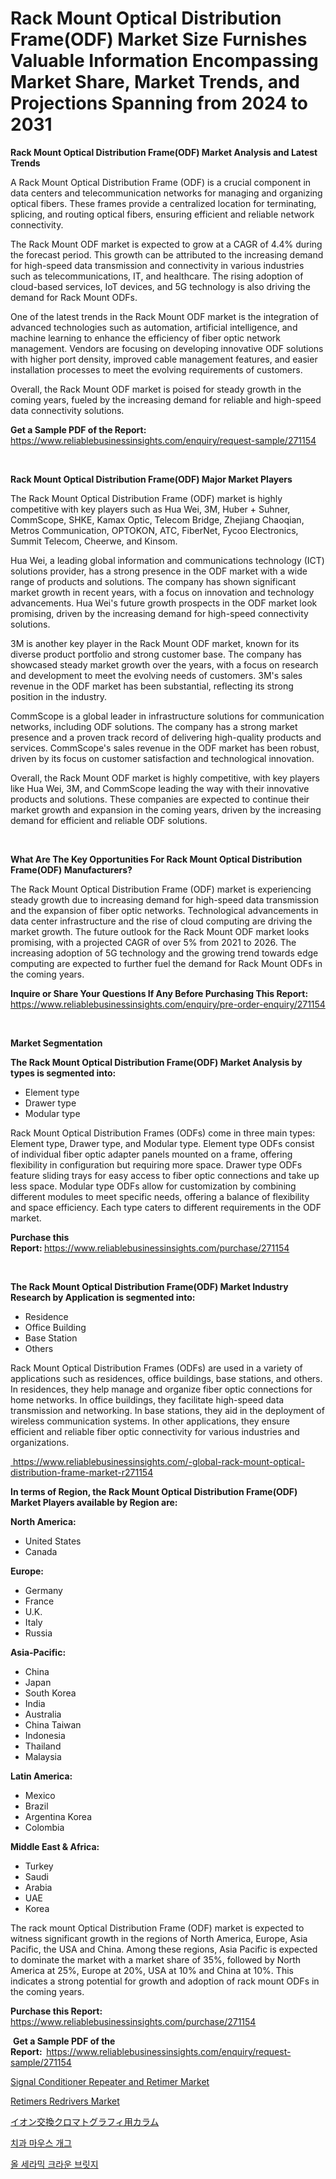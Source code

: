 <p><h1>Rack Mount Optical Distribution Frame(ODF) Market Size Furnishes Valuable Information Encompassing Market Share, Market Trends, and Projections Spanning from 2024 to 2031</h1></p><p><strong>Rack Mount Optical Distribution Frame(ODF) Market Analysis and Latest Trends</strong></p>
<p><p>A Rack Mount Optical Distribution Frame (ODF) is a crucial component in data centers and telecommunication networks for managing and organizing optical fibers. These frames provide a centralized location for terminating, splicing, and routing optical fibers, ensuring efficient and reliable network connectivity.</p><p>The Rack Mount ODF market is expected to grow at a CAGR of 4.4% during the forecast period. This growth can be attributed to the increasing demand for high-speed data transmission and connectivity in various industries such as telecommunications, IT, and healthcare. The rising adoption of cloud-based services, IoT devices, and 5G technology is also driving the demand for Rack Mount ODFs.</p><p>One of the latest trends in the Rack Mount ODF market is the integration of advanced technologies such as automation, artificial intelligence, and machine learning to enhance the efficiency of fiber optic network management. Vendors are focusing on developing innovative ODF solutions with higher port density, improved cable management features, and easier installation processes to meet the evolving requirements of customers.</p><p>Overall, the Rack Mount ODF market is poised for steady growth in the coming years, fueled by the increasing demand for reliable and high-speed data connectivity solutions.</p></p>
<p><strong>Get a Sample PDF of the Report:&nbsp;</strong> <a href="https://www.reliablebusinessinsights.com/enquiry/request-sample/271154">https://www.reliablebusinessinsights.com/enquiry/request-sample/271154</a></p>
<p>&nbsp;</p>
<p><strong>Rack Mount Optical Distribution Frame(ODF) Major Market Players</strong></p>
<p><p>The Rack Mount Optical Distribution Frame (ODF) market is highly competitive with key players such as Hua Wei, 3M, Huber + Suhner, CommScope, SHKE, Kamax Optic, Telecom Bridge, Zhejiang Chaoqian, Metros Communication, OPTOKON, ATC, FiberNet, Fycoo Electronics, Summit Telecom, Cheerwe, and Kinsom. </p><p>Hua Wei, a leading global information and communications technology (ICT) solutions provider, has a strong presence in the ODF market with a wide range of products and solutions. The company has shown significant market growth in recent years, with a focus on innovation and technology advancements. Hua Wei's future growth prospects in the ODF market look promising, driven by the increasing demand for high-speed connectivity solutions.</p><p>3M is another key player in the Rack Mount ODF market, known for its diverse product portfolio and strong customer base. The company has showcased steady market growth over the years, with a focus on research and development to meet the evolving needs of customers. 3M's sales revenue in the ODF market has been substantial, reflecting its strong position in the industry.</p><p>CommScope is a global leader in infrastructure solutions for communication networks, including ODF solutions. The company has a strong market presence and a proven track record of delivering high-quality products and services. CommScope's sales revenue in the ODF market has been robust, driven by its focus on customer satisfaction and technological innovation.</p><p>Overall, the Rack Mount ODF market is highly competitive, with key players like Hua Wei, 3M, and CommScope leading the way with their innovative products and solutions. These companies are expected to continue their market growth and expansion in the coming years, driven by the increasing demand for efficient and reliable ODF solutions.</p></p>
<p>&nbsp;</p>
<p><strong>What Are The Key Opportunities For Rack Mount Optical Distribution Frame(ODF) Manufacturers?</strong></p>
<p><p>The Rack Mount Optical Distribution Frame (ODF) market is experiencing steady growth due to increasing demand for high-speed data transmission and the expansion of fiber optic networks. Technological advancements in data center infrastructure and the rise of cloud computing are driving the market growth. The future outlook for the Rack Mount ODF market looks promising, with a projected CAGR of over 5% from 2021 to 2026. The increasing adoption of 5G technology and the growing trend towards edge computing are expected to further fuel the demand for Rack Mount ODFs in the coming years.</p></p>
<p><strong>Inquire or Share Your Questions If Any Before Purchasing This Report:</strong> <a href="https://www.reliablebusinessinsights.com/enquiry/pre-order-enquiry/271154">https://www.reliablebusinessinsights.com/enquiry/pre-order-enquiry/271154</a></p>
<p>&nbsp;</p>
<p><strong>Market Segmentation</strong></p>
<p><strong>The Rack Mount Optical Distribution Frame(ODF) Market Analysis by types is segmented into:</strong></p>
<p><ul><li>Element type</li><li>Drawer type</li><li>Modular type</li></ul></p>
<p><p>Rack Mount Optical Distribution Frames (ODFs) come in three main types: Element type, Drawer type, and Modular type. Element type ODFs consist of individual fiber optic adapter panels mounted on a frame, offering flexibility in configuration but requiring more space. Drawer type ODFs feature sliding trays for easy access to fiber optic connections and take up less space. Modular type ODFs allow for customization by combining different modules to meet specific needs, offering a balance of flexibility and space efficiency. Each type caters to different requirements in the ODF market.</p></p>
<p><strong>Purchase this Report:&nbsp;</strong><a href="https://www.reliablebusinessinsights.com/purchase/271154">https://www.reliablebusinessinsights.com/purchase/271154</a></p>
<p>&nbsp;</p>
<p><strong>The Rack Mount Optical Distribution Frame(ODF) Market Industry Research by Application is segmented into:</strong></p>
<p><ul><li>Residence</li><li>Office Building</li><li>Base Station</li><li>Others</li></ul></p>
<p><p>Rack Mount Optical Distribution Frames (ODFs) are used in a variety of applications such as residences, office buildings, base stations, and others. In residences, they help manage and organize fiber optic connections for home networks. In office buildings, they facilitate high-speed data transmission and networking. In base stations, they aid in the deployment of wireless communication systems. In other applications, they ensure efficient and reliable fiber optic connectivity for various industries and organizations.</p></p>
<p><a href="https://www.reliablebusinessinsights.com/-global-rack-mount-optical-distribution-frame-market-r271154">&nbsp;https://www.reliablebusinessinsights.com/-global-rack-mount-optical-distribution-frame-market-r271154</a></p>
<p><strong>In terms of Region, the Rack Mount Optical Distribution Frame(ODF) Market Players available by Region are:</strong></p>
<p>
    <p> <strong> North America: </strong>
        <ul>
            <li>United States</li>
            <li>Canada</li>
        </ul>
        </p> 
    <p> <strong> Europe: </strong>
        <ul>
            <li>Germany</li>
            <li>France</li>
            <li>U.K.</li>
            <li>Italy</li>
            <li>Russia</li>
        </ul>
        </p> 
    <p> <strong> Asia-Pacific: </strong>
        <ul>
            <li>China</li>
            <li>Japan</li>
            <li>South Korea</li>
            <li>India</li>
            <li>Australia</li>
            <li>China Taiwan</li>
            <li>Indonesia</li>
            <li>Thailand</li>
            <li>Malaysia</li>
        </ul>
        </p> 
    <p> <strong> Latin America: </strong>
        <ul>
            <li>Mexico</li>
            <li>Brazil</li>
            <li>Argentina Korea</li>
            <li>Colombia</li>
        </ul>
        </p> 
    <p> <strong> Middle East & Africa: </strong>
        <ul>
            <li>Turkey</li>
            <li>Saudi</li>
            <li>Arabia</li>
            <li>UAE</li>
            <li>Korea</li>
        </ul>
    </p>
    </p>
<p><p>The rack mount Optical Distribution Frame (ODF) market is expected to witness significant growth in the regions of North America, Europe, Asia Pacific, the USA and China. Among these regions, Asia Pacific is expected to dominate the market with a market share of 35%, followed by North America at 25%, Europe at 20%, USA at 10% and China at 10%. This indicates a strong potential for growth and adoption of rack mount ODFs in the coming years.</p></p>
<p><strong>Purchase this Report: </strong><a href="https://www.reliablebusinessinsights.com/purchase/271154">https://www.reliablebusinessinsights.com/purchase/271154</a></p>
<p>&nbsp;<strong>Get a Sample PDF of the Report:&nbsp;&nbsp;</strong><a href="https://www.reliablebusinessinsights.com/enquiry/request-sample/271154">https://www.reliablebusinessinsights.com/enquiry/request-sample/271154</a></p>
<p><strong></strong></p>
<p><p><a href="https://github.com/gcimaudf65/Market-Research-Report-List-1/blob/main/signal-conditioner-repeater-and-retimer-market.md">Signal Conditioner Repeater and Retimer Market</a></p><p><a href="https://github.com/sardarp081/Market-Research-Report-List-1/blob/main/retimers-redrivers-market.md">Retimers Redrivers Market</a></p><p><a href="https://github.com/adcxff01450218/Market-Research-Report-List-2/blob/main/3349248118752.md">イオン交換クロマトグラフィ用カラム</a></p><p><a href="https://github.com/Maeennan456456/Market-Research-Report-List-2/blob/main/5998939126179.md">치과 마우스 개그</a></p><p><a href="https://github.com/vsap75a286l/Market-Research-Report-List-2/blob/main/1448184126178.md">올 세라믹 크라운 브릿지</a></p></p>